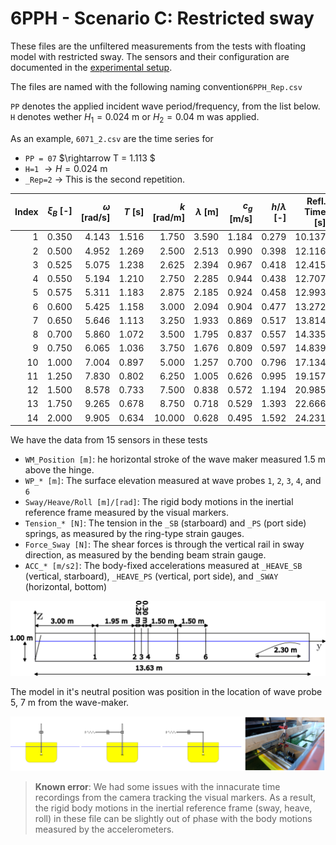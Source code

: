 # 6PPH - Scenario C: Restricted sway

These files are the unfiltered measurements from the tests with floating model with restricted sway. The sensors and their configuration are documented in the [experimental setup](../../docs/experimental_setup.md).

The files are named with the following naming convention`6PPH_Rep.csv` 

`PP` denotes the applied incident wave period/frequency, from the list below. `H` denotes wether $H_1 = 0.024$ m or $H_2 = 0.04$ m was applied.

As an example, `6071_2.csv` are the time series for
- `PP = 07` $\rightarrow T = 1.113 $
- `H=1` $\rightarrow H = 0.024$ m
- `_Rep=2` $\rightarrow$ This is the second repetition.

| Index | $\xi_B$ [-] | $\omega$ [rad/s] | $T$ [s]   | $k$ [rad/m] | $\lambda$ [m]  | $c_g$ [m/s] | $h/\lambda$ [-] | Refl. Time [s] | $\lambda / L_{Beach}$ [-] |
|------:|--------:|-----------:|--------:|-----------:|--------:|-----------:|----------:|----------------:|----------------:|
| 1     | 0.350   | 4.143      | 1.516   | 1.750     | 3.590   | 1.184     | 0.279    | 10.137          | 1.995          |
| 2     | 0.500   | 4.952      | 1.269   | 2.500     | 2.513   | 0.990     | 0.398    | 12.116          | 1.396          |
| 3     | 0.525   | 5.075      | 1.238   | 2.625     | 2.394   | 0.967     | 0.418    | 12.415          | 1.330          |
| 4     | 0.550   | 5.194      | 1.210   | 2.750     | 2.285   | 0.944     | 0.438    | 12.707          | 1.269          |
| 5     | 0.575   | 5.311      | 1.183   | 2.875     | 2.185   | 0.924     | 0.458    | 12.993          | 1.214          |
| 6     | 0.600   | 5.425      | 1.158   | 3.000     | 2.094   | 0.904     | 0.477    | 13.272          | 1.164          |
| 7     | 0.650   | 5.646      | 1.113   | 3.250     | 1.933   | 0.869     | 0.517    | 13.814          | 1.074          |
| 8     | 0.700   | 5.860      | 1.072   | 3.500     | 1.795   | 0.837     | 0.557    | 14.335          | 0.997          |
| 9     | 0.750   | 6.065      | 1.036   | 3.750     | 1.676   | 0.809     | 0.597    | 14.839          | 0.931          |
| 10    | 1.000   | 7.004      | 0.897   | 5.000     | 1.257   | 0.700     | 0.796    | 17.134          | 0.698          |
| 11    | 1.250   | 7.830      | 0.802   | 6.250     | 1.005   | 0.626     | 0.995    | 19.157          | 0.559          |
| 12    | 1.500   | 8.578      | 0.733   | 7.500     | 0.838   | 0.572     | 1.194    | 20.985          | 0.465          |
| 13    | 1.750   | 9.265      | 0.678   | 8.750     | 0.718   | 0.529     | 1.393    | 22.666          | 0.399          |
| 14    | 2.000   | 9.905      | 0.634   | 10.000    | 0.628   | 0.495     | 1.592    | 24.231          | 0.349          |

We have the data from 15 sensors in these tests
- `WM_Position [m]`: he horizontal stroke of the wave maker measured 1.5 m above the hinge.
- `WP_* [m]`: The surface elevation measured at wave probes `1`, `2`, `3`, `4`, and `6`
- `Sway/Heave/Roll [m]/[rad]`: The rigid body motions in the inertial reference frame measured by the visual markers.
- `Tension_* [N]`: The tension in the `_SB` (starboard) and `_PS` (port side) springs, as measured by the ring-type strain gauges.
- `Force_Sway [N]`: The shear forces is through the vertical rail in sway direction, as measured by the bending beam strain gauge.
- `ACC_* [m/s2]`: The body-fixed accelerations measured at `_HEAVE_SB` (vertical, starboard), `_HEAVE_PS` (vertical, port side), and `_SWAY` (horizontal, bottom) 


![Wave flume](../../docs/figures/The%20wave%20flume%20and%20wave%20probe%20positions.png)

The model in it's neutral position was position in the location of wave probe 5, $7$ m from the wave-maker.

![The restricted model](../../docs/figures/Scenario%20C%20-%20The%20restricted%20model.png)

> **Known error**: We had some issues with the innacurate time recordings from the camera tracking the visual markers. As a result, the rigid body motions in the inertial reference frame (sway, heave, roll) in these file can be slightly out of phase with the body motions measured by the accelerometers.